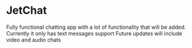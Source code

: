 # JetChat
Fully functional chatting app with a lot of functionality that will be added.
Currently it only has text messages support
Future updates will include video and audio chats
